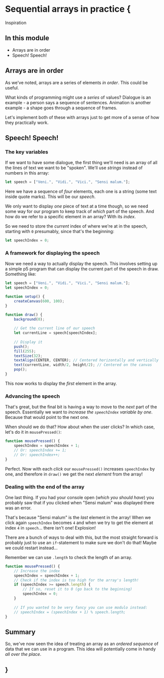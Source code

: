 # Sequential arrays in practice {
  
Inspiration

## In this module

- Arrays are in order
- Speech! Speech!

## Arrays are in order

As we've noted, arrays are a series of elements *in order*. This could be useful.

What kinds of programming might use a *series* of values? Dialogue is an example - a person says a sequence of sentences. Animation is another example - a shape goes through a sequence of frames.

Let's implement both of these with arrays just to get more of a sense of how they practically work.

## Speech! Speech!

### The key variables

If we want to have some dialogue, the first thing we'll need is an array of all the lines of text we want to be "spoken". We'll use *strings* instead of numbers in this array:

```javascript
let speech = ["Veni.", "Vidi.", "Vici.", "Sensi malum."];
```

Here we have a sequence of *four* elements, each one is a string (some text inside quote marks). This will be our *speech*.

We only want to display *one* piece of text at a time though, so we need some way for our program to keep track of *which* part of the speech. And how do we refer to a specific element in an array? With its *index*. 

So we need to store the *current* index of where we're at in the speech, starting with `0` presumably, since that's the beginning:

```javascript
let speechIndex = 0;
```

### A framework for displaying the speech

Now we need a way to actually display the speech. This involves setting up a simple p5 program that can display the current part of the speech in draw. Something like:

```javascript
let speech = ["Veni.", "Vidi.", "Vici.", "Sensi malum."];
let speechIndex = 0;

function setup() {
    createCanvas(600, 100);
}

function draw() {
    background(0);
    
    // Get the current line of our speech
    let currentLine = speech[speechIndex];
    
    // Display it
    push();
    fill(255);
    textSize(32);
    textAlign(CENTER, CENTER); // Centered horizontally and vertically
    text(currentLine, width/2, height/2); // Centered on the canvas
    pop();
}
```

This now works to display the *first* element in the array.

### Advancing the speech

That's great, but the final bit is having a way to move to the *next* part of the speech. Essentially we want to *increase the `speechIndex` variable by one*. Because that would point to the next one.

When should we do that? How about when the user clicks? In which case, let's do it in `mousePressed()`:

```javascript
function mousePressed() {
    speechIndex = speechIndex + 1;
    // Or: speechIndex += 1;
    // Or: speechIndex++;
}
```

Perfect. Now with each *click* our `mousePressed()` increases `speechIndex` by one, and therefore in `draw()` we get the next *element* from the array!

### Dealing with the end of the array

One last thing. If you had your console open (*which you should have*) you probably saw that if you clicked when "Sensi malum" was displayed there was an error. 

That's because "Sensi malum" is the *last* element in the array! When we click again `speechIndex` becomes `4` and when we try to get the element at index `4` in `speech`... there isn't one! Explosion!

There are a bunch of ways to deal with this, but the most straight forward is probably just to use an `if`-statement to make sure we don't do that! Maybe we could restart instead...

Remember we can use `.length` to check the length of an array.

```javascript
function mousePressed() {
    // Increase the index
    speechIndex = speechIndex + 1;
    // Check if the index is too high for the array's length!
    if (speechIndex >= speech.length) {
        // If so, reset it to 0 (go back to the beginning)
        speechIndex = 0;
    }
    
    // If you wanted to be very fancy you can use modulo instead:
    // speechIndex = (speechIndex + 1) % speech.length;
}
```

## Summary

So, we've now seen the idea of treating an array as an *ordered sequence* of data that we can use in a program. This idea will potentially come in handy *all over the place*.
    
## }
